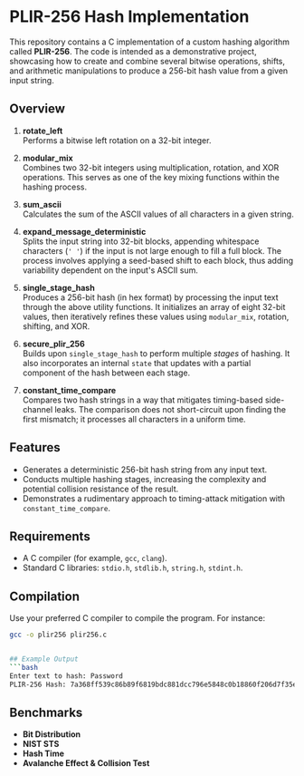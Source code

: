 # PLIR-256 Hash Implementation

This repository contains a C implementation of a custom hashing algorithm called **PLIR-256**. The code is intended as a demonstrative project, showcasing how to create and combine several bitwise operations, shifts, and arithmetic manipulations to produce a 256-bit hash value from a given input string.

## Overview

1. **rotate_left**  
   Performs a bitwise left rotation on a 32-bit integer.

2. **modular_mix**  
   Combines two 32-bit integers using multiplication, rotation, and XOR operations. This serves as one of the key mixing functions within the hashing process.

3. **sum_ascii**  
   Calculates the sum of the ASCII values of all characters in a given string.

4. **expand_message_deterministic**  
   Splits the input string into 32-bit blocks, appending whitespace characters (`' '`) if the input is not large enough to fill a full block. The process involves applying a seed-based shift to each block, thus adding variability dependent on the input's ASCII sum.

5. **single_stage_hash**  
   Produces a 256-bit hash (in hex format) by processing the input text through the above utility functions. It initializes an array of eight 32-bit values, then iteratively refines these values using `modular_mix`, rotation, shifting, and XOR.

6. **secure_plir_256**  
   Builds upon `single_stage_hash` to perform multiple _stages_ of hashing. It also incorporates an internal `state` that updates with a partial component of the hash between each stage.

7. **constant_time_compare**  
   Compares two hash strings in a way that mitigates timing-based side-channel leaks. The comparison does not short-circuit upon finding the first mismatch; it processes all characters in a uniform time.

## Features

- Generates a deterministic 256-bit hash string from any input text.
- Conducts multiple hashing stages, increasing the complexity and potential collision resistance of the result.
- Demonstrates a rudimentary approach to timing-attack mitigation with `constant_time_compare`.

## Requirements

- A C compiler (for example, `gcc`, `clang`).
- Standard C libraries: `stdio.h`, `stdlib.h`, `string.h`, `stdint.h`.

## Compilation

Use your preferred C compiler to compile the program. For instance:

```bash
gcc -o plir256 plir256.c


## Example Output
```bash
Enter text to hash: Password
PLIR-256 Hash: 7a368ff539c86b89f6819bdc881dcc796e5848c0b18860f206d7f35e37a38afb
```
## Benchmarks
- **Bit Distribution**
- **NIST STS**
- **Hash Time**
- **Avalanche Effect & Collision Test**
